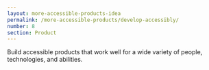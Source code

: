 ```yaml
---
layout: more-accessible-products-idea
permalink: /more-accessible-products/develop-accessibly/
number: 8
section: Product
---
```


Build accessible products that work well for a wide variety of people, technologies, and abilities.